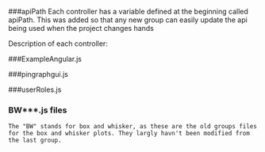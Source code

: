 
###apiPath
Each controller has a variable defined at the beginning called apiPath. This was added so that any new group can easily update the api being used when the project changes hands


Description of each controller:

###ExampleAngular.js
	

###pingraphgui.js
	

###userRoles.js
	
	
### BW***.js files
	The "BW" stands for box and whisker, as these are the old groups files for the box and whisker plots. They largly havn't been modified from the last group.